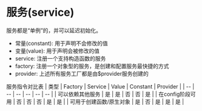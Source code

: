 # 服务(service)
服务都是“单例”的，并可以延迟初始化。

* 常量(constant): 用于声明不会修改的值
* 变量(value): 用于声明会被修改的值
* service: 注册一个支持构造函数的服务
* factory: 注册一个对象型的服务，是创建和配置服务最快捷的方式
* provider: 上述所有服务工厂都是由$provider服务创建的

服务指令对比表
| 类型 | Factory | Service | Value | Constant | Provider |
| -- | -- | -- | -- | -- | -- |
| 可以依赖其他服务 | 是 | 是 | 否 | 否 | 是 |
| 在config阶段可用 | 否 | 否 | 否 | 是 | 是 |
| 可用于创建函数/原生对象 | 是 | 否 | 是 | 是 | 是 |

